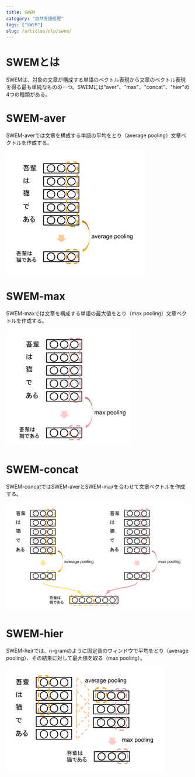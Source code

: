 ```yaml
---
title: SWEM
category: "自然言語処理"
tags: ["SWEM"]
slug: /articles/nlp/swem/
---
```



# SWEMとは
SWEMは、対象の文章が構成する単語のベクトル表現から文章のベクトル表現を得る最も単純なものの一つ。SWEMには"aver"、"max"、"concat"、"hier"の4つの種類がある。

# SWEM-aver
SWEM-averでは文章を構成する単語の平均をとり（average pooling）文章ベクトルを作成する。

![SWEM-aver](./swem-aver.png)

# SWEM-max
SWEM-maxでは文章を構成する単語の最大値をとり（max pooling）文章ベクトルを作成する。

![SWEM-max](./swem-max.png)

# SWEM-concat
SWEM-concatではSWEM-averとSWEM-maxを合わせて文章ベクトルを作成する。

![SWEM-concat](./swem-concat.png)

# SWEM-hier
SWEM-heirでは、n-gramのように固定長のウィンドウで平均をとり（average pooling）、その結果に対して最大値を取る（max pooling）。

![SWEM-hier](./swem-hier.png)
